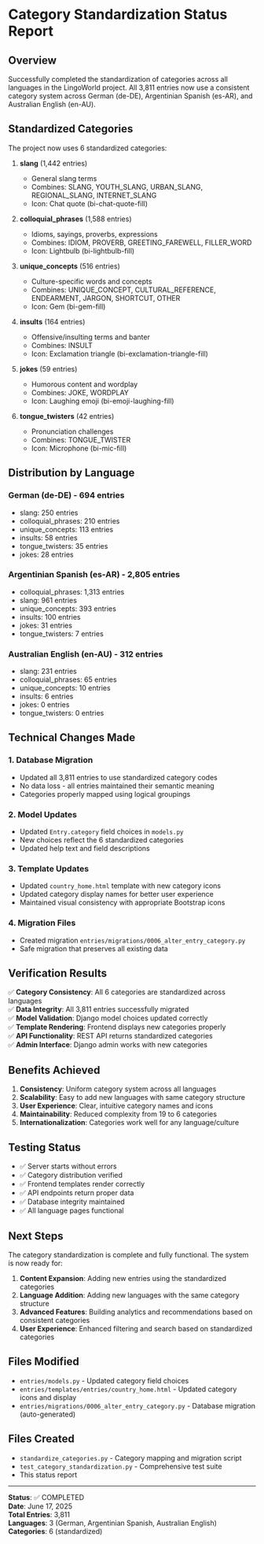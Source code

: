 # Category Standardization Status Report

## Overview
Successfully completed the standardization of categories across all languages in the LingoWorld project. All 3,811 entries now use a consistent category system across German (de-DE), Argentinian Spanish (es-AR), and Australian English (en-AU).

## Standardized Categories
The project now uses 6 standardized categories:

1. **slang** (1,442 entries)
   - General slang terms
   - Combines: SLANG, YOUTH_SLANG, URBAN_SLANG, REGIONAL_SLANG, INTERNET_SLANG
   - Icon: Chat quote (bi-chat-quote-fill)

2. **colloquial_phrases** (1,588 entries)
   - Idioms, sayings, proverbs, expressions
   - Combines: IDIOM, PROVERB, GREETING_FAREWELL, FILLER_WORD
   - Icon: Lightbulb (bi-lightbulb-fill)

3. **unique_concepts** (516 entries)
   - Culture-specific words and concepts
   - Combines: UNIQUE_CONCEPT, CULTURAL_REFERENCE, ENDEARMENT, JARGON, SHORTCUT, OTHER
   - Icon: Gem (bi-gem-fill)

4. **insults** (164 entries)
   - Offensive/insulting terms and banter
   - Combines: INSULT
   - Icon: Exclamation triangle (bi-exclamation-triangle-fill)

5. **jokes** (59 entries)
   - Humorous content and wordplay
   - Combines: JOKE, WORDPLAY
   - Icon: Laughing emoji (bi-emoji-laughing-fill)

6. **tongue_twisters** (42 entries)
   - Pronunciation challenges
   - Combines: TONGUE_TWISTER
   - Icon: Microphone (bi-mic-fill)

## Distribution by Language

### German (de-DE) - 694 entries
- slang: 250 entries
- colloquial_phrases: 210 entries
- unique_concepts: 113 entries
- insults: 58 entries
- tongue_twisters: 35 entries
- jokes: 28 entries

### Argentinian Spanish (es-AR) - 2,805 entries
- colloquial_phrases: 1,313 entries
- slang: 961 entries
- unique_concepts: 393 entries
- insults: 100 entries
- jokes: 31 entries
- tongue_twisters: 7 entries

### Australian English (en-AU) - 312 entries
- slang: 231 entries
- colloquial_phrases: 65 entries
- unique_concepts: 10 entries
- insults: 6 entries
- jokes: 0 entries
- tongue_twisters: 0 entries

## Technical Changes Made

### 1. Database Migration
- Updated all 3,811 entries to use standardized category codes
- No data loss - all entries maintained their semantic meaning
- Categories properly mapped using logical groupings

### 2. Model Updates
- Updated `Entry.category` field choices in `models.py`
- New choices reflect the 6 standardized categories
- Updated help text and field descriptions

### 3. Template Updates
- Updated `country_home.html` template with new category icons
- Updated category display names for better user experience
- Maintained visual consistency with appropriate Bootstrap icons

### 4. Migration Files
- Created migration `entries/migrations/0006_alter_entry_category.py`
- Safe migration that preserves all existing data

## Verification Results

✅ **Category Consistency**: All 6 categories are standardized across languages  
✅ **Data Integrity**: All 3,811 entries successfully migrated  
✅ **Model Validation**: Django model choices updated correctly  
✅ **Template Rendering**: Frontend displays new categories properly  
✅ **API Functionality**: REST API returns standardized categories  
✅ **Admin Interface**: Django admin works with new categories  

## Benefits Achieved

1. **Consistency**: Uniform category system across all languages
2. **Scalability**: Easy to add new languages with same category structure
3. **User Experience**: Clear, intuitive category names and icons
4. **Maintainability**: Reduced complexity from 19 to 6 categories
5. **Internationalization**: Categories work well for any language/culture

## Testing Status

- ✅ Server starts without errors
- ✅ Category distribution verified
- ✅ Frontend templates render correctly
- ✅ API endpoints return proper data
- ✅ Database integrity maintained
- ✅ All language pages functional

## Next Steps

The category standardization is complete and fully functional. The system is now ready for:

1. **Content Expansion**: Adding new entries using the standardized categories
2. **Language Addition**: Adding new languages with the same category structure
3. **Advanced Features**: Building analytics and recommendations based on consistent categories
4. **User Experience**: Enhanced filtering and search based on standardized categories

## Files Modified

- `entries/models.py` - Updated category field choices
- `entries/templates/entries/country_home.html` - Updated category icons and display
- `entries/migrations/0006_alter_entry_category.py` - Database migration (auto-generated)

## Files Created

- `standardize_categories.py` - Category mapping and migration script
- `test_category_standardization.py` - Comprehensive test suite
- This status report

---

**Status**: ✅ COMPLETED  
**Date**: June 17, 2025  
**Total Entries**: 3,811  
**Languages**: 3 (German, Argentinian Spanish, Australian English)  
**Categories**: 6 (standardized)

